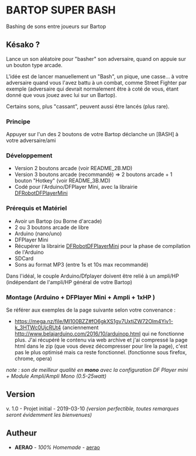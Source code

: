 
# BARTOP SUPER BASH
Bashing de sons entre joueurs sur Bartop

## Késako ?
Lance un son aléatoire pour "basher" son adversaire, quand on appuie sur un bouton type arcade.

L'idée est de lancer manuellement un "Bash", un pique, une casse... à votre adversaire quand vous l'avez battu à un combat, comme Street Fighter par exemple (adversaire qui devrait normalement être à coté de vous, étant donné que vous jouez avec lui sur un Bartop).

Certains sons, plus "cassant", peuvent aussi être lancés (plus rare).

### Principe
Appuyer sur l'un des 2 boutons de votre Bartop déclanche un [BASH] à votre adversaire/ami


### Développement
* Version 2 boutons arcade (voir README_2B.MD)
* Version 3 boutons arcade (recommandé) =>  2 boutons arcade + 1 bouton "Hotkey" (voir README_3B.MD)
* Codé pour l'Arduino/DFPlayer Mini, avec la librairie [DFRobotDFPlayerMini](https://github.com/DFRobot/DFRobotDFPlayerMini)

### Prérequis et Matériel
- Avoir un Bartop (ou Borne d'arcade)
- 2 ou 3 boutons arcade de libre
- Arduino (nano/uno)
- DFPlayer Mini
- Récupérer la librairie [DFRobotDFPlayerMini](https://github.com/DFRobot/DFRobotDFPlayerMini) pour la phase de compilation de l'Arduino
- SDCard
- Sons au format MP3 (entre 1s et 10s max recommandé)

Dans l'idéal, le couple Arduino/Dfplayer doivent être relié à un ampli/HP (indépendant de l'ampli/HP général de votre Bartop)

### Montage (Arduino + DFPlayer Mini + Ampli + 1xHP )
Se référer aux exemples de la page suivante selon votre convenance :
- https://mega.nz/file/MI100BZZ#fO6gkXS1gv7UxtjZW72Olm4Yiv1-k_3HTWc0UjcRUt4 (anciennement http://www.belajarduino.com/2016/10/arduinop.html qui ne fonctionne plus. J'ai récupéré le contenu via web archive et j'ai compressé la page html dans le zip (que vous devez décompresser pour lire la page), c'est pas le plus optimisé mais ca reste fonctionnel. (fonctionne sous firefox, chrome, opera)

*note : son de meilleur qualité en **mono** avec la configuration DF Player mini + Module Ampli/Ampli Mono (0.5-25watt)*


## Version
v. 1.0 - Projet initial - 2019-03-10 *(version perfectible, toutes remarques seront évidemment les bienvenues)*

## Autheur
* **AERAO** - *100% Homemade* - [aerao](https://github.com/aerao)
